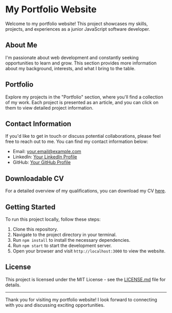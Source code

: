 # My Portfolio Website

Welcome to my portfolio website! This project showcases my skills, projects, and experiences as a junior JavaScript software developer.

## About Me

I'm passionate about web development and constantly seeking opportunities to learn and grow. This section provides more information about my background, interests, and what I bring to the table.

## Portfolio

Explore my projects in the "Portfolio" section, where you'll find a collection of my work. Each project is presented as an article, and you can click on them to view detailed project information.

## Contact Information

If you'd like to get in touch or discuss potential collaborations, please feel free to reach out to me. You can find my contact information below:

- Email: [your.email@example.com](mailto:your.email@example.com)
- LinkedIn: [Your LinkedIn Profile](https://www.linkedin.com/in/your-profile/)
- GitHub: [Your GitHub Profile](https://github.com/your-profile/)

## Downloadable CV

For a detailed overview of my qualifications, you can download my CV [here](link-to-your-cv.pdf).

## Getting Started

To run this project locally, follow these steps:

1. Clone this repository.
2. Navigate to the project directory in your terminal.
3. Run `npm install` to install the necessary dependencies.
4. Run `npm start` to start the development server.
5. Open your browser and visit `http://localhost:3000` to view the website.

## License

This project is licensed under the MIT License - see the [LICENSE.md](LICENSE.md) file for details.

---

Thank you for visiting my portfolio website! I look forward to connecting with you and discussing exciting opportunities.
